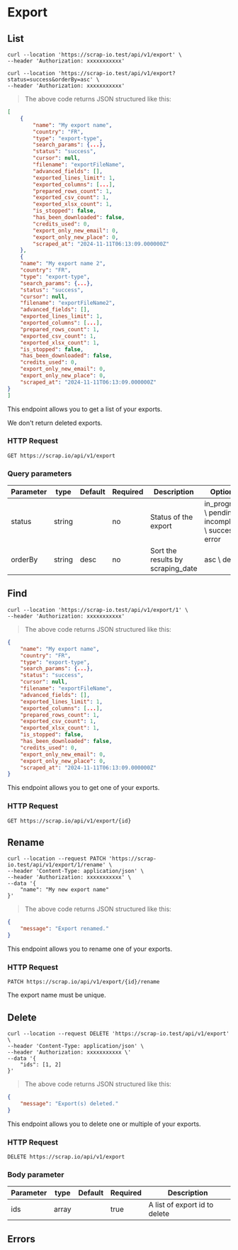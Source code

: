 # Export

## List

```shell
curl --location 'https://scrap-io.test/api/v1/export' \
--header 'Authorization: xxxxxxxxxxx'
```

```shell
curl --location 'https://scrap-io.test/api/v1/export?status=success&orderBy=asc' \
--header 'Authorization: xxxxxxxxxxx'
```

> The above code returns JSON structured like this:

```json
[
    {
        "name": "My export name",
        "country": "FR",
        "type": "export-type",
        "search_params": {...},
        "status": "success",
        "cursor": null,
        "filename": "exportFileName",
        "advanced_fields": [],
        "exported_lines_limit": 1,
        "exported_columns": [...],
        "prepared_rows_count": 1,
        "exported_csv_count": 1,
        "exported_xlsx_count": 1,
        "is_stopped": false,
        "has_been_downloaded": false,
        "credits_used": 0,
        "export_only_new_email": 0,
        "export_only_new_place": 0,
        "scraped_at": "2024-11-11T06:13:09.000000Z"
    },
    {
    "name": "My export name 2",
    "country": "FR",
    "type": "export-type",
    "search_params": {...},
    "status": "success",
    "cursor": null,
    "filename": "exportFileName2",
    "advanced_fields": [],
    "exported_lines_limit": 1,
    "exported_columns": [...],
    "prepared_rows_count": 1,
    "exported_csv_count": 1,
    "exported_xlsx_count": 1,
    "is_stopped": false,
    "has_been_downloaded": false,
    "credits_used": 0,
    "export_only_new_email": 0,
    "export_only_new_place": 0,
    "scraped_at": "2024-11-11T06:13:09.000000Z"
}
]
```

This endpoint allows you to get a list of your exports.

<aside class="warning">
  We don't return deleted exports.
</aside>

### HTTP Request

`GET https://scrap.io/api/v1/export`

### Query parameters

| Parameter | type   | Default | Required | Description                       | Options                                              |
|-----------|--------|---------|----------|-----------------------------------|------------------------------------------------------|
| status    | string |         | no       | Status of the export              | in_progress \ pending \ incomplete \ success \ error |
| orderBy   | string | desc    | no       | Sort the results by scraping_date | asc \ desc                                           |

## Find

```shell
curl --location 'https://scrap-io.test/api/v1/export/1' \
--header 'Authorization: xxxxxxxxxxx'
```

> The above code returns JSON structured like this:

```json
{
    "name": "My export name",
    "country": "FR",
    "type": "export-type",
    "search_params": {...},
    "status": "success",
    "cursor": null,
    "filename": "exportFileName",
    "advanced_fields": [],
    "exported_lines_limit": 1,
    "exported_columns": [...],
    "prepared_rows_count": 1,
    "exported_csv_count": 1,
    "exported_xlsx_count": 1,
    "is_stopped": false,
    "has_been_downloaded": false,
    "credits_used": 0,
    "export_only_new_email": 0,
    "export_only_new_place": 0,
    "scraped_at": "2024-11-11T06:13:09.000000Z"
}
```

This endpoint allows you to get one of your exports.

### HTTP Request

`GET https://scrap.io/api/v1/export/{id}`

## Rename

```shell
curl --location --request PATCH 'https://scrap-io.test/api/v1/export/1/rename' \
--header 'Content-Type: application/json' \
--header 'Authorization: xxxxxxxxxxx' \
--data '{
    "name": "My new export name"
}'
```

> The above code returns JSON structured like this:

```json
{
    "message": "Export renamed."
}
```

This endpoint allows you to rename one of your exports.

### HTTP Request

`PATCH https://scrap.io/api/v1/export/{id}/rename`

<aside class="warning">
  The export name must be unique.
</aside>

## Delete

```shell
curl --location --request DELETE 'https://scrap-io.test/api/v1/export' \
--header 'Content-Type: application/json' \
--header 'Authorization: xxxxxxxxxxx \'
--data '{
    "ids": [1, 2]
}'
```

> The above code returns JSON structured like this:

```json
{
    "message": "Export(s) deleted."
}
```

This endpoint allows you to delete one or multiple of your exports.

### HTTP Request

`DELETE https://scrap.io/api/v1/export`

### Body parameter

| Parameter | type  | Default | Required | Description                   |
|-----------|-------|---------|----------|-------------------------------|
| ids       | array |         | true     | A list of export id to delete |

## Errors
